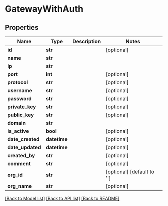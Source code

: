 # GatewayWithAuth

## Properties
Name | Type | Description | Notes
------------ | ------------- | ------------- | -------------
**id** | **str** |  | [optional] 
**name** | **str** |  | 
**ip** | **str** |  | 
**port** | **int** |  | [optional] 
**protocol** | **str** |  | [optional] 
**username** | **str** |  | [optional] 
**password** | **str** |  | [optional] 
**private_key** | **str** |  | [optional] 
**public_key** | **str** |  | [optional] 
**domain** | **str** |  | 
**is_active** | **bool** |  | [optional] 
**date_created** | **datetime** |  | [optional] 
**date_updated** | **datetime** |  | [optional] 
**created_by** | **str** |  | [optional] 
**comment** | **str** |  | [optional] 
**org_id** | **str** |  | [optional] [default to '']
**org_name** | **str** |  | [optional] 

[[Back to Model list]](../README.md#documentation-for-models) [[Back to API list]](../README.md#documentation-for-api-endpoints) [[Back to README]](../README.md)


